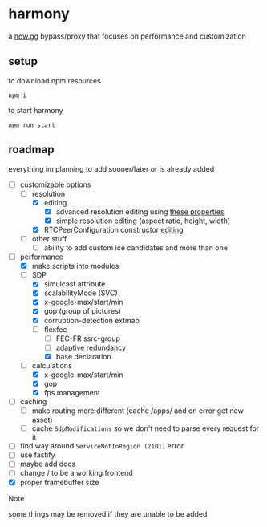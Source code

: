 # harmony
a [now.gg](https://now.gg) bypass/proxy that focuses on performance and customization

## setup
to download npm resources
```
npm i
```
to start harmony
```
npm run start
```

## roadmap
everything im planning to add sooner/later or is already added

- [ ] customizable options
    - [ ] resolution
        - [x] editing
            - [x] advanced resolution editing using [these properties](https://developer.mozilla.org/en-US/docs/Web/API/MediaTrackConstraints#instance_properties)
            - [x] simple resolution editing (aspect ratio, height, width)
        - [x] RTCPeerConfiguration constructor [editing](./store/configuration.js)
    - [ ] other stuff
        - [ ] ability to add custom ice candidates and more than one
- [ ] performance
    - [x] make scripts into modules
    - [ ] SDP
        - [x] simulcast attribute
        - [x] scalabilityMode (SVC)
        - [x] x-google-max/start/min
        - [x] gop (group of pictures)
        - [x] corruption-detection extmap
        - [ ] flexfec
            - [ ] FEC-FR ssrc-group
            - [ ] adaptive redundancy
            - [x] base declaration
    - [ ] calculations
        - [x] x-google-max/start/min
        - [x] gop
        - [x] fps management
- [ ] caching
    - [ ] make routing more different (cache /apps/ and on error get new asset)
    - [ ] cache `SdpModifications` so we don't need to parse every request for it
- [ ] find way around `ServiceNotInRegion (2101)` error
- [ ] use fastify
- [ ] maybe add docs
- [ ] change / to be a working frontend
- [x] proper framebuffer size

> [!NOTE]
> some things may be removed if they are unable to be added